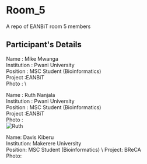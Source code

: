 # Room_5
A repo of EANBiT room 5 members

## Participant's Details

Name : Mike Mwanga \
Institution : Pwani University\
Position  : MSC Student (Bioinformatics)\
Project :EANBiT\
Photo : \

Name : Ruth Nanjala \
Institution : Pwani University\
Position  : MSC Student (Bioinformatics)\
Project :EANBiT\
Photo : \
![Ruth](https://avatars0.githubusercontent.com/u/55382239?s=60&v=4)

Name: Davis Kiberu\
Institution: Makerere University\
Position: MSC Student (Bioinformatics) \ 
Project: BReCA\
Photo:  
